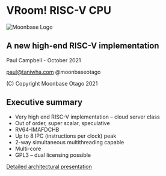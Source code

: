 # VRoom! RISC-V CPU

![Moonbase Logo](https://moonbaseotago.github.io/talk/assets/moonbase_small.png)

## A new high-end RISC-V implementation
Paul Campbell - October 2021

paul@taniwha.com @moonbaseotago

(C) Copyright Moonbase Otago 2021

## Executive summary
* Very high end RISC-V implementation – cloud server class
* Out of order, super scalar, speculative
* RV64-IMAFDCHB
* Up to 8 IPC (instructions per clock) peak  
* 2-way simultaneous multithreading capable
* Multi-core
* GPL3 – dual licensing possible

[Detailed architectural presentation](https://moonbaseotago.github.io/talk/index.html)

